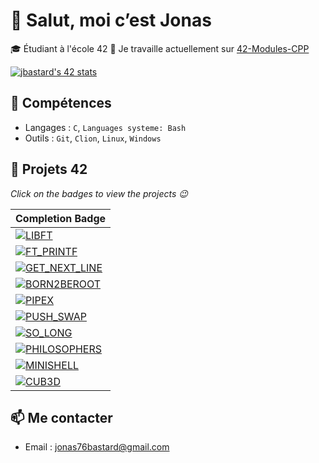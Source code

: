 # 👋 Salut, moi c’est Jonas

🎓 Étudiant à l'école 42
🚀 Je travaille actuellement sur [42-Modules-CPP](https://github.com/jbastard/42-CPP)

[![jbastard's 42 stats](https://badge.mediaplus.ma/kettlebells/jbastard?1337Badge=off&UM6P=off)](https://github.com/oakoudad/badge42)

## 🔧 Compétences
- Langages : `C`, `Languages systeme: Bash`
- Outils : `Git`, `Clion`, `Linux`, `Windows`

## **🚀 Projets 42**
*Click on the badges to view the projects 😉*

| Completion Badge                                                                 |
------------------------------------------------------------------------------------|
| [![LIBFT](https://img.shields.io/badge/125%25%20%2F%20100-LIBFT-000000?labelColor=44cc11&style=for-the-badge&logo=42)](https://github.com/jbastard/42-Libft) |
| [![FT_PRINTF](https://img.shields.io/badge/100%-FT__PRINTF-000000?labelColor=44cc11&style=for-the-badge&logo=42)](https://github.com/jbastard/42-Printf) |
| [![GET_NEXT_LINE](https://img.shields.io/badge/100%-GET__NEXT__LINE-000000?labelColor=44cc11&style=for-the-badge&logo=42)](https://github.com/jbastard/42-Get_next_line) |
| [![BORN2BEROOT](https://img.shields.io/badge/125%25%20%2F%20100-BORN2BEROOT-000000?labelColor=44cc11&style=for-the-badge&logo=42)](https://github.com/jbastard) |
| [![PIPEX](https://img.shields.io/badge/100%25%20%2F%20100-PIPEX-000000?labelColor=44cc11&style=for-the-badge&logo=42)](https://github.com/jbastard/42-Pipex) |
| [![PUSH_SWAP](https://img.shields.io/badge/%20%20%2093%25%20%2F%20100-PUSH__SWAP-000000?labelColor=44cc11&style=for-the-badge&logo=42)](https://github.com/jbastard/42-Push_swap) |
| [![SO_LONG](https://img.shields.io/badge/100%25%20%2F%20100-SO__LONG-000000?labelColor=44cc11&style=for-the-badge&logo=42)](https://github.com/jbastard/42-So_long) |
| [![PHILOSOPHERS](https://img.shields.io/badge/100%25%20%2F%20100-PHILOSOPHERS-000000?labelColor=44cc11&style=for-the-badge&logo=42)](https://github.com/jbastard/42-Philosophers) |
| [![MINISHELL](https://img.shields.io/badge/99%25%20%2F%20100-MINISHELL-000000?labelColor=44cc11&style=for-the-badge&logo=42)](https://github.com/jbastard/42-Minishell) |
| [![CUB3D](https://img.shields.io/badge/110%25%20%2F%20100-CUB3D-000000?labelColor=44cc11&style=for-the-badge&logo=42)](https://github.com/LaGuibole/cub3d) |


## 📫 Me contacter
- Email : jonas76bastard@gmail.com
